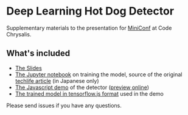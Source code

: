 # Deep Learning Hot Dog Detector

Supplementary materials to the presentation for [MiniConf](https://www.meetup.com/CodeChrysalis/events/251786488/) at Code Chrysalis.

## What's included

 - [The Slides](https://github.com/lunardog/MiniConf/blob/master/MiniConf.pdf)
 - [The Jupyter notebook](https://github.com/lunardog/MiniConf/blob/master/article.ipynb) on training the model, source of the original [techlife article](https://techlife.cookpad.com/draft/FUkxJd5Hk_zkOxMc3k7PKkFxd2A) (in Japanese only)
 - [The Javascript demo](https://github.com/lunardog/MiniConf/tree/master/hotdog-tf-js) of the detector ([preview online](https://tokyo-ml.github.io/hotdog-tf-js/))
 - [The trained model in tensorflow.js format](https://github.com/lunardog/MiniConf/tree/master/hotdog-tf-js/model) used in the demo

Please send issues if you have any questions.
